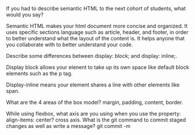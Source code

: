 If you had to describe semantic HTML to the next cohort of students, what would you say?

Semantic HTML makes your html document more concise and organized. It uses specific sections language such as article, header, and footer, in order to better understand what the layout of the content is. It helps anyone that you collaborate with to better understand your code. 

Describe some differences between display: block; and display: inline;.

Display block allows your elenent to take up its own space like default block elements such as the p tag. 

Display-inline means your element shares a line with other elements like span.

What are the 4 areas of the box model?
margin, padding, content, border. 

While using flexbox, what axis are you using when you use the property: align-items: center?
cross axis. 
What is the git command to commit staged changes as well as write a message?
git commit -m